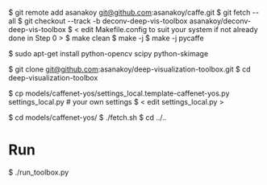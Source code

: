 $ git remote add asanakoy git@github.com:asanakoy/caffe.git
$ git fetch --all
$ git checkout --track -b deconv-deep-vis-toolbox asanakoy/deconv-deep-vis-toolbox
$ < edit Makefile.config to suit your system if not already done in Step 0 >
$ make clean
$ make -j
$ make -j pycaffe

$ sudo apt-get install python-opencv scipy python-skimage


$ git clone git@github.com:asanakoy/deep-visualization-toolbox.git
$ cd deep-visualization-toolbox

$ cp models/caffenet-yos/settings_local.template-caffenet-yos.py settings_local.py # your own settings
$ < edit settings_local.py >

$ cd models/caffenet-yos/
$ ./fetch.sh
$ cd ../..

# Run
$ ./run_toolbox.py